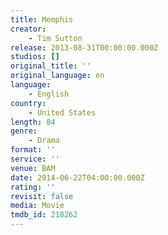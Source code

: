 ```yaml
---
title: Memphis
creator:
    - Tim Sutton
release: 2013-08-31T00:00:00.000Z
studios: []
original_title: ''
original_language: en
language:
    - English
country:
    - United States
length: 84
genre:
    - Drama
format: ''
service: ''
venue: BAM
date: 2014-06-22T04:00:00.000Z
rating: ''
revisit: false
media: Movie
tmdb_id: 218262
---
```

